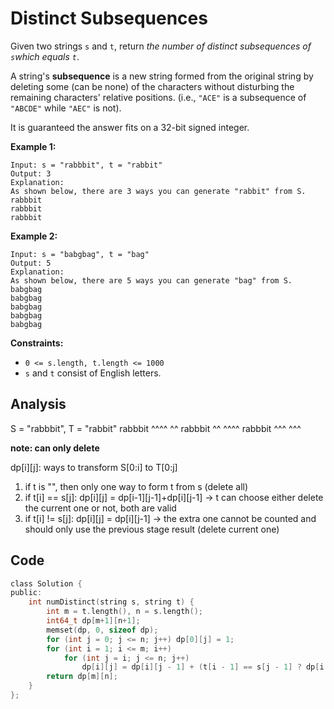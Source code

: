 # Distinct Subsequences

Given two strings `s` and `t`, return *the number of distinct subsequences of `s`which equals `t`*.

A string's **subsequence** is a new string formed from the original string by deleting some (can be none) of the characters without disturbing the remaining characters' relative positions. (i.e., `"ACE"` is a subsequence of `"ABCDE"` while `"AEC"` is not).

It is guaranteed the answer fits on a 32-bit signed integer.

 

**Example 1:**

```
Input: s = "rabbbit", t = "rabbit"
Output: 3
Explanation:
As shown below, there are 3 ways you can generate "rabbit" from S.
rabbbit
rabbbit
rabbbit
```

**Example 2:**

```
Input: s = "babgbag", t = "bag"
Output: 5
Explanation:
As shown below, there are 5 ways you can generate "bag" from S.
babgbag
babgbag
babgbag
babgbag
babgbag
```

 

**Constraints:**

- `0 <= s.length, t.length <= 1000`
- `s` and `t` consist of English letters.

## Analysis

S = "rabbbit", T = "rabbit"
rabbbit
^^^^ ^^
rabbbit
^^ ^^^^
rabbbit
^^^ ^^^

**note: can only delete**

dp[i][j]: ways to transform S[0:i] to T[0:j]

1. if t is "", then only one way to form t from s (delete all)
2. if t[i] == s[j]: dp[i][j] = dp[i-1][j-1]+dp[i][j-1] -> t can choose either delete the current one or not, both are valid
3. if t[i] != s[j]: dp[i][j] = dp[i][j-1] -> the extra one cannot be counted and should only use the previous stage result (delete current one)

## Code

```c
class Solution {
public:
    int numDistinct(string s, string t) {
        int m = t.length(), n = s.length();
        int64_t dp[m+1][n+1];
        memset(dp, 0, sizeof dp);
        for (int j = 0; j <= n; j++) dp[0][j] = 1;
        for (int i = 1; i <= m; i++)
            for (int j = i; j <= n; j++)
                dp[i][j] = dp[i][j - 1] + (t[i - 1] == s[j - 1] ? dp[i - 1][j - 1] : 0);
        return dp[m][n];
    }
}; 
```



